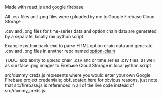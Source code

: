 Made with react.js and google firebase

All .csv files and .png files were uploaded by me to Google Firebase Cloud Storage

.csv and .png files for time-series data and option chain data are generated by a separate, locally ran python script

Example python back-end to parse HTML option chain data and generate .csv and .png files in another repo named [option-chain](https://github.com/rolinmb/option-chain)

TODO: add ability to upload chain .csv and or time series .csv files, as well as suraface .png images to Firebase Cloud Storage in local python script

src/dummy_creds.js represents where you would enter your own Google Firebase project credentials; obfuscated here for obvious reasons, just note that src/firebase.js is referenced in all of the live code instead of src/dummy_creds.js